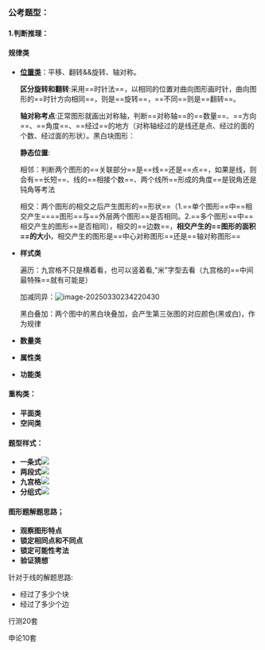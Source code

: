 ### 公考题型：

#### 1.判断推理：

#### 规律类

- **<u>位置类</u>**：平移、翻转&&旋转、轴对称。

  **区分旋转和翻转**:采用==时针法==，以相同的位置对曲向图形画时针，曲向图形的==时针方向相同==，则是==旋转==，==不同==则是==翻转==。

  **轴对称考点**:正常图形就画出对称轴，判断==对称轴==的==数量==、==方向==、==角度==、==经过==的地方（对称轴经过的是线还是点、经过的面的个数、经过面的形状）。黑白块图形：

  **静态位置**:

  相邻：判断两个图形的==关联部分==是==线==还是==点==，如果是线，则会有==长短==、线的==相接个数==、两个线所==形成的角度==是锐角还是钝角等考法

  相交：两个图形的相交之后产生图形的==形状==（1.==单个图形==中==相交产生====图形==与==外层两个图形==是否相同。2.==多个图形==中==相交产生的图形==是否相同），相交的==边数==，**相交产生的==图形的面积==的大小**，相交产生的图形是==中心对称图形==还是==轴对称图形==

- **样式类**

  遍历：九宫格不只是横着看，也可以竖着看,“米”字型去看（九宫格的==中间最特殊==就有可能是）

  加减同异：![image-20250330234220430](https://pub-5622690a70e94eb09c339b579d7ed3e0.r2.dev/PicGo/image-20250330234220430.png)

  黑白叠加：两个图中的黑白块叠加，会产生第三张图的对应颜色(黑或白)，作为规律

- **数量类**

- **属性类**

- **功能类**

#### 重构类：

- **平面类**
- **空间类**



#### 题型样式： 

- **一条式**![](https://pub-5622690a70e94eb09c339b579d7ed3e0.r2.dev/PicGo/image-20250327210245551.png)
- **两段式**![](https://pub-5622690a70e94eb09c339b579d7ed3e0.r2.dev/PicGo/image-20250327210254146.png)
- **九宫格**![](https://pub-5622690a70e94eb09c339b579d7ed3e0.r2.dev/PicGo/image-20250327210303929.png)
- **分组式**![](https://pub-5622690a70e94eb09c339b579d7ed3e0.r2.dev/PicGo/image-20250327210313854.png)

#### 图形题解题思路；

- **观察图形特点**
- **锁定相同点和不同点**
- **锁定可能性考法**
- **验证猜想**`

针对于线的解题思路: 

- 经过了多少个块
- 经过了多少个边





行测20套 

申论10套